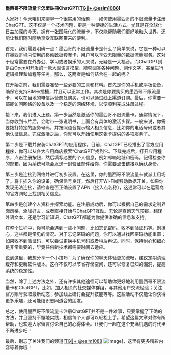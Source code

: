 **墨西哥不限流量卡怎麽註冊ChatGPT[[TG💪+ @esim1088](https://t.me/s/esim1088)]**

大家好！今天咱们来聊聊一个很实用的话题——如何使用墨西哥的不限流量卡注册ChatGPT。这不仅是一个技术问题，更是一种便捷的生活方式。尤其是在全球化日益加深的今天，拥有一张国际化的流量卡，不仅能帮助我们更好地融入世界，还能让我们随时随地享受互联网带来的便利。

首先，我们需要明确一点：墨西哥的不限流量卡是什么？简单来说，它是一种可以在墨西哥境内使用的移动数据套餐卡，用户可以享受无限量的数据流量服务。这对于经常需要在外办公、学习或者娱乐的人来说，无疑是一大福音。而ChatGPT则是由OpenAI开发的一款大型语言模型，能够回答各种问题、创作文字，甚至进行逻辑推理和编程等任务。那么，这两者是如何结合在一起的呢？

在开始之前，我们需要准备一些必要的工具和材料。首先是你的手机或平板设备，确保它支持SIM卡插槽，并且可以正常工作。其次是你要购买的墨西哥不限流量卡，可以在当地的电信运营商处购买，也可以通过线上渠道订购。最后，你需要一部能访问网络的设备以及一个稳定的网络环境，以便顺利完成注册过程。

接下来，我们进入正题。第一步当然是激活你的墨西哥不限流量卡。通常情况下，当你收到卡片后，会附带一张说明书，上面会有具体的激活步骤。一般来说，你需要拨打特定的服务号码，并按照语音提示输入相关信息，比如你的电话号码或者其他认证信息。完成激活之后，你就可以开始使用这张卡提供的各项服务了。

第二步是下载并安装ChatGPT的应用程序。目前，ChatGPT已经推出了官方应用程序，你可以从各大应用商店搜索“ChatGPT”找到它。下载完成后，打开应用程序，点击注册按钮，然后填写必要的个人信息，例如邮箱地址和密码。记得检查你的邮箱，因为系统可能会发送一封验证邮件给你，你需要点击链接以确认身份。

第三步是连接到网络并进行初步设置。在这里，你的墨西哥不限流量卡就派上用场了。将卡插入你的设备，确保信号良好，然后打开Wi-Fi或移动数据开关。如果你发现无法连接，请检查是否正确设置了APN（接入点名称），这通常可以在运营商的官方网站上找到相关信息。

第四步是创建个人资料并探索功能。在注册成功后，你可以根据自己的需求定制界面风格，添加好友，或者直接开始与ChatGPT互动。无论是查询天气预报、翻译外语文本，还是学习新知识，ChatGPT都能为你提供准确的信息和支持。

在整个过程中，你可能会遇到一些小问题，比如忘记密码、收不到验证码等。别担心，这些都是常见的情况。对于忘记密码的问题，你可以通过找回密码功能重置；如果收不到验证码，可以尝试更换手机号码或者稍后再试。同时，保持耐心和细心是非常重要的，毕竟任何新技术都需要时间去适应。

说到这里，我想分享一个小技巧：为了确保你的聊天体验更加流畅，建议定期清理缓存和更新软件版本。这样不仅可以节省存储空间，还可以修复已知的漏洞，提高系统的稳定性。

当然，除了上述方法之外，还有许多其他途径可以帮助你更好地利用墨西哥不限流量卡和ChatGPT。比如，加入相关的社交媒体群组，与其他用户交流经验；关注官方账号获取最新动态；参加线上研讨会提升技能等等。这些活动不仅能让你获得更多乐趣，还可能结识志同道合的朋友。

总之，使用墨西哥不限流量卡注册ChatGPT并不是一件难事，只要掌握了正确的方法，并且坚持不懈地实践，相信每个人都可以轻松上手。希望这篇文章对你有所帮助，也欢迎大家留言讨论自己的心得体会。让我们一起在这个充满机遇的时代里不断进步吧！

最后，别忘了关注我们的频道[[TG💪+ @esim1088](https://t.me/s/esim1088) ![Image](https://i.postimg.cc/4NQfJmqS/Snipaste-2025-05-13-00-14-12.png)]，这里有更多精彩内容等着你哦！